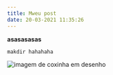 ```yaml
---
title: Mweu post
date: 20-03-2021 11:35:26
---
```

**asasasasas**

`makdir hahahaha`

![imagem de coxinha em desenho](https://image.freepik.com/vetores-gratis/fora-da-linha-businessman-money-sit-down_81698-875.jpg "abababa")